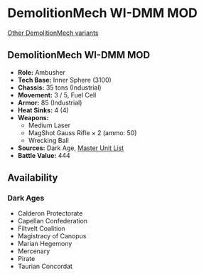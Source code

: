 # DemolitionMech WI-DMM MOD

[Other DemolitionMech variants](../demolitionmech.md)

## DemolitionMech WI-DMM MOD
- **Role:** Ambusher
- **Tech Base:** Inner Sphere (3100)
- **Chassis:** 35 tons (Industrial)
- **Movement:** 3 / 5, Fuel Cell
- **Armor:** 85 (Industrial)
- **Heat Sinks:** 4 (4)
- **Weapons:**
  - Medium Laser
  - MagShot Gauss Rifle × 2 (ammo: 50)
  - Wrecking Ball
- **Sources:** Dark Age, [Master Unit List](http://masterunitlist.info/Unit/Details/7839/demolitionmech-wi-dmm-mod)
- **Battle Value:** 444

## Availability

### Dark Ages
- Calderon Protectorate
- Capellan Confederation
- Filtvelt Coalition
- Magistracy of Canopus
- Marian Hegemony
- Mercenary
- Pirate
- Taurian Concordat

